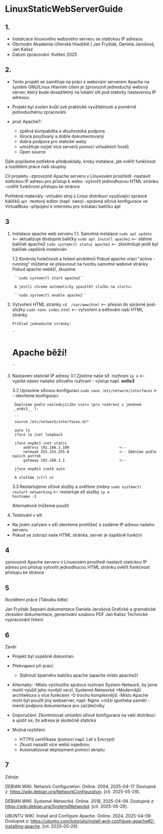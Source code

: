 # LinuxStaticWebServerGuide
## 1.
- Instalcace linuxového webového serveru se statickou IP adresou 
- Obchodní Akademie Uherské Hradiště | Jan Fryšták, Daniela Jarošová, Jan Kalisz 
- Datum zpracování: Květen 2025


## 2.
- Tento projekt se zaměřuje na práci s webovým serverem Apache na systém GNU/Linux
Hlavním cílem je zprovoznit jednoduchý webový server, který bude dosažitelný na lokální síti pod staticky nastavenou IP adresou. 
- Projekt byl zvolen kvůli své praktické využitelnosti a poměrně jednoduchému zpracování

- proč Apache?:
    - zpětná kompabilita a dlouhodobá podpora
    - široce používaný a dobře dokumentovaný
    - dobrá podpora pro statické weby
    - umožňuje rozjet více serverů pomocí virtuálních hostů
    - Open source
    
 Dále popíšeme potřebné předpoklady, kroky instalace, jak ověřit funkčnost a rozdělení práce naší skupiny

Cíl projektu
-zprovoznit Apache serveru v Linuxovém prostředí
-nastavit statickou IP adresu pro přístup k webu
-vytvořit jednodhucou HTML stránku
-ověřit funkčnost přístupu ke stránce

Potřebné materiály
-virtuální stroj s Linux distribucí využívající správce bálíčků `apt`
-textový editor (např. nano)
-správná síťová konfigurace ve VirtualBoxu
-připojení k internetu pro instalaci balíčku apt

## 3
1. Instalace apache web serveru
    1.1. Samotná instalace
        ``sudo apt update ``                 <-- aktualizuje dostupné balíčky
        ``sudo apt install apache2``         <-- stáhne balíček apache2
        ``sudo systemctl status apache2``    <-- zkontroluje jestli byl balíček úspěšně instalován

    1.2 Kontrola funkčnosti a řešení problémů
        Pokud apache vrací "active - running" můžeme se přesunout na tvorbu samotné webové stránky
        Pokud apache neběží, zkusíme:

        ``sudo systemctl start apache2``

        A jestli chceme automaticky spouštět službu na startu:

        ``sudo systemctl enable apache2``


2.  Vytvoření HTML stránky
    ``cd  /var/www/html``                   <-- přesun do správné pod-složky
    ``sudo nano index.html``                <-- vytvoření a editování naší HTML stránky

        Príklad jednoduché stránky:
    ``
    <!DOCTYPE html>
    <html>
    <head>
        <title>Testovací web</title>
    </head>
    <body>
        <h1>Apache běží!</h1>
    </body>
    </html>``

3. Nastavení statické IP adresy
    3.1 Zjistíme naše síť. rozhraní
        ``ip a``                                <-- vypíše název našeho síťového rozhraní
        - výstup např. __en0s3__

    3.2 Upravíme síťovou konfiguraci 
        ``sudo nano /etc/network/interfaces``   <-- otevřeme konfiguraci

        Doplníme podle následujícího vzoru (pro rozhraní s jmnénem __en0s3__ ):

        ``
        source /etc/network/interfaces.d/*          

        auto lo
        iface lo inet loopback

        iface enp0s3 inet static
            address 192.168.1.100                       <--
            netmask 255.255.255.0                       <-- Změníme podle našich potřeb
            gateway 192.168.1.1                         <--

        iface enp0s3 inet6 auto                 
        ``                                  
        A uložíme (ctrl o)

    3.3 Restartujeme síťové služby a ověříme změny
        ``sudo systemctl restart networking``   <-- restartuje síť služby
        ``ip a``                                
        ``hostname -I``  

    Alternativně můžeme použít                        
        
4. Testování v síti
- Na jiném zařízení v síťi otevřeme prohlížeč a zadáme IP adresu našeho serveru
- Pokud se zobrazí naše HTML stránka, server je úspěšně funkční

## 4
<checked emoji>zprovoznit Apache serveru v Linuxovém prostředí
<checked emoji>nastavit statickou IP adresu pro přístup 
<checked emoji>vytvořit jednodhucou HTML stránku
<checked emoji>ověřit funkčnost přístupu ke stránce

## 5
Rozdělení práce
[Tabulku bitte]

Jan Fryšták         Sepsání dokumentace
Daniela Jarošová    Grafické a gramatické zkreslení dokumentace, generování souboru PDF
Jan Kalisz          Technické vypracování řešení

## 6
Závěr

- Projekt byl úspěšně dokončen. 

- Překvapení při práci:
    - Stáhnutí špatného balíčku apache (apache místo apache2)

- Alternatiy:
    -Místo výchozího správce rozhraní System-Network, by jsme mohli využít jeho novější verzi, Systemd-Networkd
        +Modernější architektura s více funkcemi
        -O trochu komplexnější
    -Místo Apache mohl být použit jiný webserver, např. Nginx
        +nižší spotřeba paměti
        -menší podpora dokumentace pro začátečníky

- Doporučení: Zkontrolovat umístění síťové konfigurace na vaší distribuci a ujistit se, že adresa je skutečně statická

- Možná rozšíření:
    - HTTPS certifikase (pomocí např. Let`s Encrypt)
    - Zkusit nasadit více webů najednou
    - Automatizovat deployment pomocí skriptu

## 7
Zdroje:

DEBIAN WIKI. Network Configuration. Online. 2004, 2025-04-17. Dostupné z: https://wiki.debian.org/NetworkConfiguration. [cit. 2025-05-29].

DEBIAN WIKI. Systemd-Networkd. Online. 2018, 2025-04-09. Dostupné z: https://wiki.debian.org/SystemdNetworkd. [cit. 2025-05-29].

UBUNTU WIKI. Install and Configure Apache. Online. 2024, 2025-04-09. Dostupné z: https://ubuntu.com/tutorials/install-and-configure-apache#2-installing-apache. [cit. 2025-05-29].






